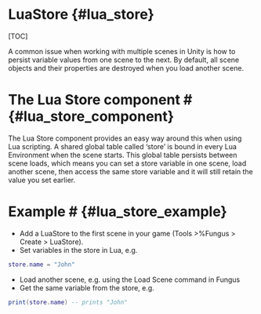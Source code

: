 # LuaStore {#lua_store}
[TOC]

A common issue when working with multiple scenes in Unity is how to persist variable values from one scene to the next. By default, all scene objects and their properties are destroyed when you load another scene.

# The Lua Store component # {#lua_store_component}

The Lua Store component provides an easy way around this when using Lua scripting. A shared global table called ‘store’ is bound in every Lua Environment when the scene starts. This global table persists between scene loads, which means you can set a store variable in one scene, load another scene, then access the same store variable and it will still retain the value you set earlier.

# Example # {#lua_store_example}

- Add a LuaStore to the first scene in your game (Tools >%Fungus > Create > LuaStore). 
- Set variables in the store in Lua, e.g. 

```lua
store.name = "John"
```

- Load another scene, e.g. using the Load Scene command in Fungus
- Get the same variable from the store, e.g.

```lua
print(store.name) -- prints "John"
```